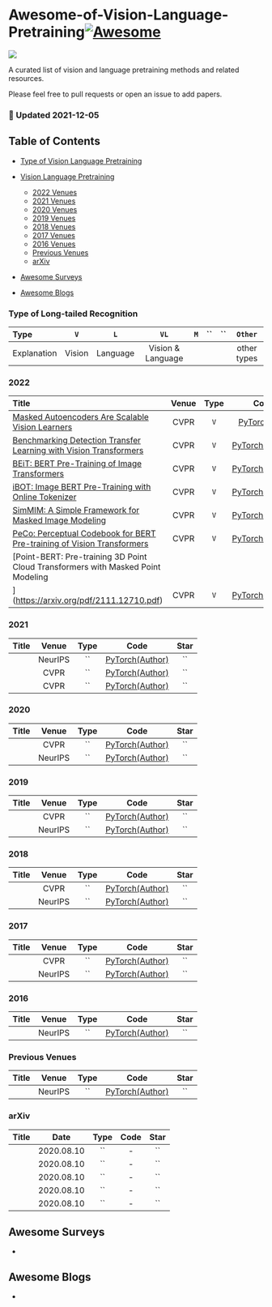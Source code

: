 # Awesome-of-Vision-Language-Pretraining[![Awesome](https://cdn.rawgit.com/sindresorhus/awesome/d7305f38d29fed78fa85652e3a63e154dd8e8829/media/badge.svg)](https://github.com/sindresorhus/awesome)

![](https://img.shields.io/badge/Number-6-green)

A curated list of vision and language pretraining methods and related resources.

Please feel free to pull requests or open an issue to add papers.


### :high_brightness: Updated 2021-12-05


## Table of Contents

- [Type of Vision Language Pretraining](#type-of-name)

- [Vision Language Pretraining](#masked-vision-language)
  - [2022 Venues](#2022)
  - [2021 Venues](#2021)
  - [2020 Venues](#2020)
  - [2019 Venues](#2019)
  - [2018 Venues](#2018)
  - [2017 Venues](#2017)
  - [2016 Venues](#2016)
  - [Previous Venues](#2010-2014)
  - [arXiv](#arxiv)
 
- [Awesome Surveys](#awesome-surveys)

- [Awesome Blogs](#awesome-blogs)


### Type of Long-tailed Recognition

| Type        | `V`          | `L`           | `VL`                   | `M`                 | ``                  | ``              | `Other`     |
|:----------- |:-------------:|:--------------:|:----------------------: |:---------------------:|:----------------------:|:-----------------:|:-----------:|
| Explanation | Vision | Language | Vision & Language |  |  |  | other types |



### 2022

| Title    | Venue    | Type     | Code     | Star     |
|:-------- |:--------:|:--------:|:--------:|:--------:|
| [Masked Autoencoders Are Scalable Vision Learners](https://arxiv.org/pdf/2111.06377.pdf) | CVPR | `V`     | [PyTorch(3rd)](https://github.com/pengzhiliang/MAE-pytorch)   |  `1.3k`  |
| [Benchmarking Detection Transfer Learning with Vision Transformers](https://arxiv.org/pdf/2111.11429.pdf) | CVPR | `V`     | [PyTorch(Author)]()   |  ``  |
| [BEiT: BERT Pre-Training of Image Transformers](https://arxiv.org/pdf/2106.08254.pdf) | CVPR | `V`     | [PyTorch(Author)](https://github.com/microsoft/unilm/tree/master/beit)   |  `4k`  |
| [iBOT: Image BERT Pre-Training with Online Tokenizer](https://arxiv.org/pdf/2111.07832.pdf) | CVPR | `V`     | [PyTorch(Author)]()   |  ``  |
| [SimMIM: A Simple Framework for Masked Image Modeling](https://arxiv.org/pdf/2111.09886.pdf) | CVPR | `V`     | [PyTorch(Author)](https://github.com/microsoft/SimMIM)   |  `168`  |
| [PeCo: Perceptual Codebook for BERT Pre-training of Vision Transformers](https://arxiv.org/pdf/2111.12710.pdf) | CVPR | `V`     | [PyTorch(Author)](https://github.com/microsoft/PeCo)   |  `76`  |
| [Point-BERT: Pre-training 3D Point Cloud Transformers with Masked Point Modeling
](https://arxiv.org/pdf/2111.12710.pdf) | CVPR | `V`     | [PyTorch(Author)](https://github.com/lulutang0608/Point-BERT)   |  `69`  |


### 2021

| Title    | Venue    | Type     | Code     | Star     |
|:-------- |:--------:|:--------:|:--------:|:--------:|
| []() | NeurIPS | ``     | [PyTorch(Author)]()   |  ``  |
| []() | CVPR | ``     | [PyTorch(Author)]()   |  ``  |
| []() | CVPR | ``     | [PyTorch(Author)]()   |  ``  |



### 2020

| Title    | Venue    | Type     | Code     | Star     |
|:-------- |:--------:|:--------:|:--------:|:--------:|
| []() | CVPR | ``     | [PyTorch(Author)]()   |  ``  |
| []() | NeurIPS | ``     | [PyTorch(Author)]()   |  ``  |



### 2019

| Title    | Venue    | Type     | Code     | Star     |
|:-------- |:--------:|:--------:|:--------:|:--------:|
| []() | CVPR | ``     | [PyTorch(Author)]()   |  ``  |
| []() | NeurIPS | ``     | [PyTorch(Author)]()   |  ``  |



### 2018

| Title    | Venue    | Type     | Code     | Star     |
|:-------- |:--------:|:--------:|:--------:|:--------:|
| []() | CVPR | ``     | [PyTorch(Author)]()   |  ``  |
| []() | NeurIPS | ``     | [PyTorch(Author)]()   |  ``  |



### 2017

| Title    | Venue    | Type     | Code     | Star     |
|:-------- |:--------:|:--------:|:--------:|:--------:|
| []() | CVPR | ``     | [PyTorch(Author)]()   |  ``  |
| []() | NeurIPS | ``     | [PyTorch(Author)]()   |  ``  |



### 2016

| Title    | Venue    | Type     | Code     | Star     |
|:-------- |:--------:|:--------:|:--------:|:--------:|
| []() | NeurIPS | ``     | [PyTorch(Author)]()   |  ``  |


### Previous Venues

| Title    | Venue    | Type     | Code     | Star     |
|:-------- |:--------:|:--------:|:--------:|:--------:|
| []() | NeurIPS | ``     | [PyTorch(Author)]()   |  ``  |



### arXiv

| Title    | Date     | Type     | Code     | Star     |
|:-------- |:--------:|:--------:|:--------:|:--------:|
| []() | 2020.08.10 | ``     | -   |  ``  |
| []() | 2020.08.10 | ``     | -   |  ``  |
| []() | 2020.08.10 | ``     | -   |  ``  |
| []() | 2020.08.10 | ``     | -   |  ``  |
| []() | 2020.08.10 | ``     | -   |  ``  |


## Awesome Surveys
- []()



## Awesome Blogs
- []()
